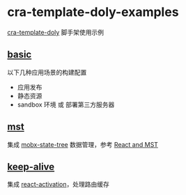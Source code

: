 # cra-template-doly-examples

[cra-template-doly] 脚手架使用示例

## [basic]

以下几种应用场景的构建配置

- 应用发布
- 静态资源
- sandbox 环境 或 部署第三方服务器

## [mst]

集成 [mobx-state-tree] 数据管理，参考 [React and MST]

## [keep-alive]

集成 [react-activation](https://www.npmjs.com/package/react-activation)，处理路由缓存

[cra-template-doly]: https://www.npmjs.com/package/cra-template-doly
[basic]: ./examples/basic
[mst]: ./examples/mst
[keep-alive]: ./examples/keep-alive
[mobx-state-tree]: https://mobx-state-tree.js.org/
[react and mst]: https://mobx-state-tree.js.org/concepts/using-react
[react-activation]: https://www.npmjs.com/package/react-activation
